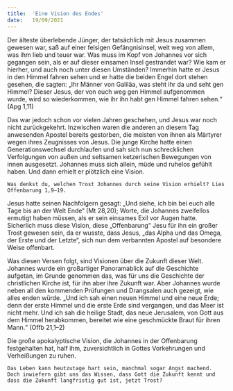 ```yaml
---
title:  'Eine Vision des Endes'
date:   19/09/2021
---
```


Der älteste überlebende Jünger, der tatsächlich mit Jesus zusammen gewesen war, saß auf einer felsigen Gefängnisinsel, weit weg von allem, was ihm lieb und teuer war. Was muss im Kopf von Johannes vor sich gegangen sein, als er auf dieser einsamen Insel gestrandet war? Wie kam er hierher, und auch noch unter diesen Umständen? Immerhin hatte er Jesus in den Himmel fahren sehen und er hatte die beiden Engel dort stehen gesehen, die sagten: „Ihr Männer von Galiläa, was steht ihr da und seht gen Himmel? Dieser Jesus, der von euch weg gen Himmel aufgenommen wurde, wird so wiederkommen, wie ihr ihn habt gen Himmel fahren sehen.“ (Apg 1,11)

Das war jedoch schon vor vielen Jahren geschehen, und Jesus war noch nicht zurückgekehrt. Inzwischen waren die anderen an diesem Tag anwesenden Apostel bereits gestorben, die meisten von ihnen als Märtyrer wegen ihres Zeugnisses von Jesus. Die junge Kirche hatte einen Generationswechsel durchlaufen und sah sich nun schrecklichen Verfolgungen von außen und seltsamen ketzerischen Bewegungen von innen ausgesetzt. Johannes muss sich allein, müde und ruhelos gefühlt haben. Und dann erhielt er plötzlich eine Vision.

`Was denkst du, welchen Trost Johannes durch seine Vision erhielt? Lies Offenbarung 1,9–19.`

Jesus hatte seinen Nachfolgern gesagt: „Und siehe, ich bin bei euch alle Tage bis an der Welt Ende“ (Mt 28,20); Worte, die Johannes zweifellos ermutigt haben müssen, als er sein einsames Exil vor Augen hatte. Sicherlich muss diese Vision, diese „Offenbarung“ Jesu für ihn ein großer Trost gewesen sein, da er wusste, dass Jesus, „das Alpha und das Omega, der Erste und der Letzte“, sich nun dem verbannten Apostel auf besondere Weise offenbart.

Was diesen Versen folgt, sind Visionen über die Zukunft dieser Welt. Johannes wurde ein großartiger Panoramablick auf die Geschichte aufgetan, im Grunde genommen das, was für uns die Geschichte der christlichen Kirche ist, für ihn aber ihre Zukunft war. Aber Johannes wurde neben all den kommenden Prüfungen und Drangsalen auch gezeigt, wie alles enden würde. „Und ich sah einen neuen Himmel und eine neue Erde; denn der erste Himmel und die erste Erde sind vergangen, und das Meer ist nicht mehr. Und ich sah die heilige Stadt, das neue Jerusalem, von Gott aus dem Himmel herabkommen, bereitet wie eine geschmückte Braut für ihren Mann.“
(Offb 21,1–2)

Die große apokalyptische Vision, die Johannes in der Offenbarung festgehalten hat, half ihm, zuversichtlich in Gottes Vorkehrungen und Verheißungen zu ruhen.

`Das Leben kann heutzutage hart sein, manchmal sogar Angst machend. Doch inwiefern gibt uns das Wissen, dass Gott die Zukunft kennt und dass die Zukunft langfristig gut ist, jetzt Trost?`